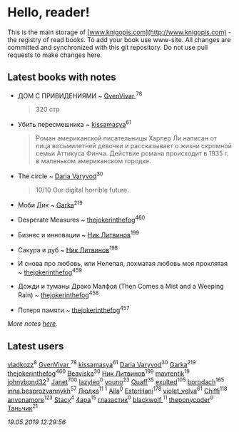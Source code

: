 # Hello, reader!
This is the main storage of [www.knigopis.com](http://www.knigopis.com) - the registry of read books.
To add your book use www-site. All changes are committed and synchronized with this git repository.
Do not use pull requests to make changes here.


## Latest books with notes
* ДОМ С ПРИВИДЕНИЯМИ ~ [GvenVivar ](users/158/158266434925901-facebook)<sup>78</sup>
    > 320 стр

* Убить пересмешника ~ [kissamasya](users/684/68439978-vkontakte)<sup>61</sup>
    > Роман американской писательницы Харпер Ли написан от лица восьмилетней девочки и рассказывает о жизни скромной семьи Аттикуса Финча. Действие романа происходит в 1935 г. в маленьком американском городке.

* The circle ~ [Daria Varyvod](users/829/829893410524253-facebook)<sup>30</sup>
    > 10/10 Our digital horrible future.

* Моби Дик ~ [Garka](users/115/115753719718250012620-google)<sup>219</sup>

* Desperate Measures ~ [thejokerinthefog](users/317/317244423-vkontakte)<sup>460</sup>

* Бизнес и инновации ~ [Ник Литвинов](users/241/241974816-vkontakte)<sup>199</sup>

* Сакура и дуб ~ [Ник Литвинов](users/241/241974816-vkontakte)<sup>198</sup>

* И снова про любовь, или Нелепая, лохматая любовь моя проклятая ~ [thejokerinthefog](users/317/317244423-vkontakte)<sup>459</sup>

* Дожди и туманы Драко Малфоя (Then Comes a Mist and a Weeping Rain) ~ [thejokerinthefog](users/317/317244423-vkontakte)<sup>458</sup>

* Потеря памяти ~ [thejokerinthefog](users/317/317244423-vkontakte)<sup>457</sup>


_More notes [here](latest_books_with_notes.md)._


## Latest users
[vladkozz](users/572/57239276-vkontakte)<sup>8</sup> 
[GvenVivar ](users/158/158266434925901-facebook)<sup>78</sup> 
[kissamasya](users/684/68439978-vkontakte)<sup>61</sup> 
[Daria Varyvod](users/829/829893410524253-facebook)<sup>30</sup> 
[Garka](users/115/115753719718250012620-google)<sup>219</sup> 
[thejokerinthefog](users/317/317244423-vkontakte)<sup>460</sup> 
[Beaviska](users/102/10202544960024508-facebook)<sup>30</sup> 
[Ник Литвинов](users/241/241974816-vkontakte)<sup>199</sup> 
[mavrentik](users/200/200666735-vkontakte)<sup>19</sup> 
[johnybond32](users/304/304041461-yandex)<sup>3</sup> 
[Janet](users/108/108113656204404967440-google)<sup>700</sup> 
[lazyleo](users/116/116845519572391639637-google)<sup>0</sup> 
[youno](users/302/302928912-vkontakte)<sup>23</sup> 
[Quaff](users/122/12267158-vkontakte)<sup>35</sup> 
[exulted](users/100/100599204551896265722-google)<sup>105</sup> 
[borodach](users/157/15706320-vkontakte)<sup>165</sup> 
[inna.besprozvannykh](users/733/73323849-yandex)<sup>57</sup> 
[Людка](users/111/111038749-vkontakte)<sup>11</sup> 
[](users/114/114792281744850455512-google)<sup>1</sup> 
[Alla](users/103/103352250712959229257-google)<sup>0</sup> 
[EsterHani](users/305/30558181-vkontakte)<sup>178</sup> 
[violet_velva](users/116/116961712580551399099-google)<sup>61</sup> 
[Chiffi](users/105/105831994080785626680-google)<sup>118</sup> 
[anvonamore](users/595/5957175-vkontakte)<sup>123</sup> 
[Stacy](users/309/30902475-vkontakte)<sup>4</sup> 
[4apa](users/117/117392596378069249667-google)<sup>15</sup> 
[глазастик](users/115/115257673890455357280-google)<sup>0</sup> 
[blackwolf ](users/236/236639644-vkontakte)<sup>11</sup> 
[theponycoder](users/195/195144442-vkontakte)<sup>0</sup> 
[Таньчик](users/209/2096581563762610-facebook)<sup>21</sup> 


_19.05.2019 12:29:56_

